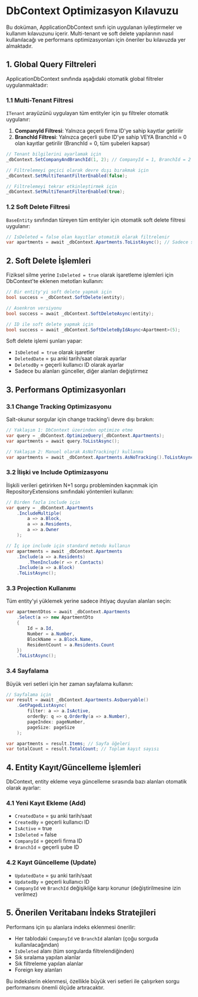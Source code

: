 # DbContext Optimizasyon Kılavuzu

Bu doküman, ApplicationDbContext sınıfı için uygulanan iyileştirmeler ve kullanım kılavuzunu içerir. Multi-tenant ve soft delete yapılarının nasıl kullanılacağı ve performans optimizasyonları için öneriler bu kılavuzda yer almaktadır.

## 1. Global Query Filtreleri

ApplicationDbContext sınıfında aşağıdaki otomatik global filtreler uygulanmaktadır:

### 1.1 Multi-Tenant Filtresi

`ITenant` arayüzünü uygulayan tüm entityler için şu filtreler otomatik uygulanır:

1. **CompanyId Filtresi**: Yalnızca geçerli firma ID'ye sahip kayıtlar getirilir
2. **BranchId Filtresi**: Yalnızca geçerli şube ID'ye sahip VEYA BranchId = 0 olan kayıtlar getirilir (BranchId = 0, tüm şubeleri kapsar)

```csharp
// Tenant bilgilerini ayarlamak için
_dbContext.SetCompanyAndBranchId(1, 2); // CompanyId = 1, BranchId = 2

// Filtrelemeyi geçici olarak devre dışı bırakmak için
_dbContext.SetMultiTenantFilterEnabled(false);

// Filtrelemeyi tekrar etkinleştirmek için
_dbContext.SetMultiTenantFilterEnabled(true);
```

### 1.2 Soft Delete Filtresi

`BaseEntity` sınıfından türeyen tüm entityler için otomatik soft delete filtresi uygulanır:

```csharp
// IsDeleted = false olan kayıtlar otomatik olarak filtrelenir
var apartments = await _dbContext.Apartments.ToListAsync(); // Sadece silinmemiş daireler listelenir
```

## 2. Soft Delete İşlemleri

Fiziksel silme yerine `IsDeleted = true` olarak işaretleme işlemleri için DbContext'te eklenen metotları kullanın:

```csharp
// Bir entity'yi soft delete yapmak için
bool success = _dbContext.SoftDelete(entity);

// Asenkron versiyonu
bool success = await _dbContext.SoftDeleteAsync(entity);

// ID ile soft delete yapmak için
bool success = await _dbContext.SoftDeleteByIdAsync<Apartment>(5);
```

Soft delete işlemi şunları yapar:
- `IsDeleted = true` olarak işaretler
- `DeletedDate` = şu anki tarih/saat olarak ayarlar
- `DeletedBy` = geçerli kullanıcı ID olarak ayarlar
- Sadece bu alanları günceller, diğer alanları değiştirmez

## 3. Performans Optimizasyonları

### 3.1 Change Tracking Optimizasyonu

Salt-okunur sorgular için change tracking'i devre dışı bırakın:

```csharp
// Yaklaşım 1: DbContext üzerinden optimize etme
var query = _dbContext.OptimizeQuery(_dbContext.Apartments);
var apartments = await query.ToListAsync();

// Yaklaşım 2: Manuel olarak AsNoTracking() kullanma
var apartments = await _dbContext.Apartments.AsNoTracking().ToListAsync();
```

### 3.2 İlişki ve Include Optimizasyonu

İlişkili verileri getirirken N+1 sorgu probleminden kaçınmak için RepositoryExtensions sınıfındaki yöntemleri kullanın:

```csharp
// Birden fazla include için
var query = _dbContext.Apartments
    .IncludeMultiple(
        a => a.Block,
        a => a.Residents,
        a => a.Owner
    );

// İç içe include için standard metodu kullanın
var apartments = await _dbContext.Apartments
    .Include(a => a.Residents)
        .ThenInclude(r => r.Contacts)
    .Include(a => a.Block)
    .ToListAsync();
```

### 3.3 Projection Kullanımı

Tüm entity'yi yüklemek yerine sadece ihtiyaç duyulan alanları seçin:

```csharp
var apartmentDtos = await _dbContext.Apartments
    .Select(a => new ApartmentDto
    {
        Id = a.Id,
        Number = a.Number,
        BlockName = a.Block.Name,
        ResidentCount = a.Residents.Count
    })
    .ToListAsync();
```

### 3.4 Sayfalama

Büyük veri setleri için her zaman sayfalama kullanın:

```csharp
// Sayfalama için
var result = await _dbContext.Apartments.AsQueryable()
    .GetPagedListAsync(
        filter: a => a.IsActive,
        orderBy: q => q.OrderBy(a => a.Number),
        pageIndex: pageNumber,
        pageSize: pageSize
    );

var apartments = result.Items; // Sayfa öğeleri
var totalCount = result.TotalCount; // Toplam kayıt sayısı
```

## 4. Entity Kayıt/Güncelleme İşlemleri

DbContext, entity ekleme veya güncelleme sırasında bazı alanları otomatik olarak ayarlar:

### 4.1 Yeni Kayıt Ekleme (Add)

- `CreatedDate` = şu anki tarih/saat
- `CreatedBy` = geçerli kullanıcı ID
- `IsActive` = true
- `IsDeleted` = false
- `CompanyId` = geçerli firma ID
- `BranchId` = geçerli şube ID

### 4.2 Kayıt Güncelleme (Update)

- `UpdatedDate` = şu anki tarih/saat
- `UpdatedBy` = geçerli kullanıcı ID
- `CompanyId` ve `BranchId` değişikliğe karşı korunur (değiştirilmesine izin verilmez)

## 5. Önerilen Veritabanı İndeks Stratejileri

Performans için şu alanlara indeks eklenmesi önerilir:

- Her tablodaki `CompanyId` ve `BranchId` alanları (çoğu sorguda kullanılacağından)
- `IsDeleted` alanı (tüm sorgularda filtrelendiğinden)
- Sık sıralama yapılan alanlar
- Sık filtreleme yapılan alanlar
- Foreign key alanları

Bu indekslerin eklenmesi, özellikle büyük veri setleri ile çalışırken sorgu performansını önemli ölçüde artıracaktır. 